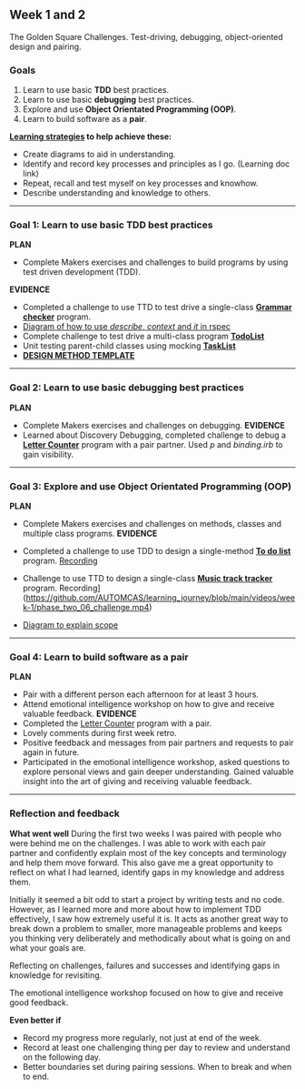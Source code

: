 ## Week 1 and 2
The Golden Square Challenges.
Test-driving, debugging, object-oriented design and pairing.

### Goals
1. Learn to use basic **TDD** best practices.
2. Learn to use basic **debugging** best practices.
3. Explore and use **Object Orientated Programming (OOP)**.
4. Learn to build software as a **pair**.

**[Learning strategies](https://github.com/AUTOMCAS/learning_journey/tree/main/learning_strategies) to help achieve these:**
- Create diagrams to aid in understanding.
- Identify and record key processes and principles as I go. (Learning doc link)
- Repeat, recall and test myself on key processes and knowhow.
- Describe understanding and knowledge to others.

--------------------------

### Goal 1: Learn to use basic **TDD** best practices
**PLAN**
- Complete Makers exercises and challenges to build programs by using test driven development (TDD).

**EVIDENCE**
- Completed a challenge to use TTD to test drive a single-class **[Grammar checker](https://github.com/AUTOMCAS/makers_projects/tree/main/week_1/phase_two/05_test_drive_a_class/challenge)** program. 
- [Diagram of how to use *describe*, *context* and *it* in rspec](https://github.com/AUTOMCAS/learning_journey/blob/main/diagrams/rspec_basics.jpg)
- Complete challenge to test drive a multi-class program **[TodoList](https://github.com/AUTOMCAS/makers_projects/tree/main/week_1/phase_two/08_test_drive_a_class_system/challenge)**
- Unit testing parent-child classes using mocking **[TaskList](https://github.com/AUTOMCAS/makers_projects/tree/main/week_2/phase_three/01_unit_testing_parent_child_classes_bite/challenge)**
- **[DESIGN METHOD TEMPLATE](https://github.com/AUTOMCAS/learning_journey/blob/main/design_template.md)**

--------------------------


### Goal 2: Learn to use basic **debugging** best practices
**PLAN**
- Complete Makers exercises and challenges on debugging.
**EVIDENCE**
- Learned about Discovery Debugging, completed challenge to debug a **[Letter Counter](https://github.com/AUTOMCAS/makers_projects/tree/main/week_1/phase_two/07_intermezzo_debugging_2)** program with a pair partner. Used *p* and *binding.irb* to gain visibility. 

--------------------------
### Goal 3: Explore and use **Object Orientated Programming (OOP)**
**PLAN**
- Complete Makers exercises and challenges on methods, classes and multiple class programs.
**EVIDENCE**
- Completed a challenge to use TDD to design a single-method **[To do list](https://github.com/AUTOMCAS/makers_projects/tree/main/week_1/phase_two/03_design_a_single_method/challenge)** program. [Recording](https://github.com/AUTOMCAS/learning_journey/blob/main/videos/week_1/phase_two_03_challenge.mp4)

- Challenge to use TTD to design a single-class **[Music track tracker](https://github.com/AUTOMCAS/makers_projects/tree/main/week_1/phase_two/06_design_a_class/challenge)** program. Recording](https://github.com/AUTOMCAS/learning_journey/blob/main/videos/week-1/phase_two_06_challenge.mp4)
- [Diagram to explain scope](https://github.com/AUTOMCAS/learning_journey/blob/main/diagrams/scope.png)

--------------------------
### Goal 4: Learn to build software as a **pair**
**PLAN**
- Pair with a different person each afternoon for at least 3 hours.
- Attend emotional intelligence workshop on how to give and receive valuable feedback.
**EVIDENCE**
- Completed the [Letter Counter](https://github.com/AUTOMCAS/makers_projects/tree/main/week_1/phase_two/07_intermezzo_debugging_2) program with a pair.
- Lovely comments during first week retro.
- Positive feedback and messages from pair partners and requests to pair again in future.
- Participated in the emotional intelligence workshop, asked questions to explore personal views and gain deeper understanding. Gained valuable insight into the art of giving and receiving valuable feedback.
--------------------------

### Reflection and feedback

**What went well**
During the first two weeks I was paired with people who were behind me on the challenges. I was able to work with each pair partner and confidently explain most of the key concepts and terminology and help them move forward. This also gave me a great opportunity to reflect on what I had learned, identify gaps in my knowledge and address them.

Initially it seemed a bit odd to start a project by writing tests and no code. However, as I learned more and more about how to implement TDD effectively, I saw how extremely useful it is. It acts as another great way to break down a problem to smaller, more manageable problems and keeps you thinking very deliberately and methodically about what is going on and what your goals are.

Reflecting on challenges, failures and successes and identifying gaps in knowledge for revisiting. 

The emotional intelligence workshop focused on how to give and receive good feedback.

**Even better if**
- Record my progress more regularly, not just at end of the week.
- Record at least one challenging thing per day to review and understand on the following day.
- Better boundaries set during pairing sessions. When to break and when to end.
